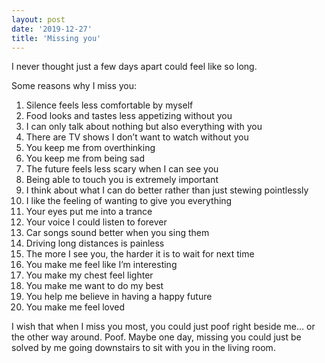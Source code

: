 ```yaml
---
layout: post
date: '2019-12-27'
title: 'Missing you'
---
```


I never thought just a few days apart could feel like so long.

Some reasons why I miss you:

1. Silence feels less comfortable by myself
2. Food looks and tastes less appetizing without you
3. I can only talk about nothing but also everything with you
4. There are TV shows I don’t want to watch without you
5. You keep me from overthinking
6. You keep me from being sad
7. The future feels less scary when I can see you
8. Being able to touch you is extremely important
9. I think about what I can do better rather than just stewing pointlessly
10. I like the feeling of wanting to give you everything
11. Your eyes put me into a trance
12. Your voice I could listen to forever
13. Car songs sound better when you sing them
14. Driving long distances is painless
15. The more I see you, the harder it is to wait for next time
16. You make me feel like I’m interesting
17. You make my chest feel lighter
18. You make me want to do my best
19. You help me believe in having a happy future 
20. You make me feel loved

I wish that when I miss you most, you could just poof right beside me… or the other way around. Poof. Maybe one day, missing you could just be solved by me going downstairs to sit with you in the living room.
